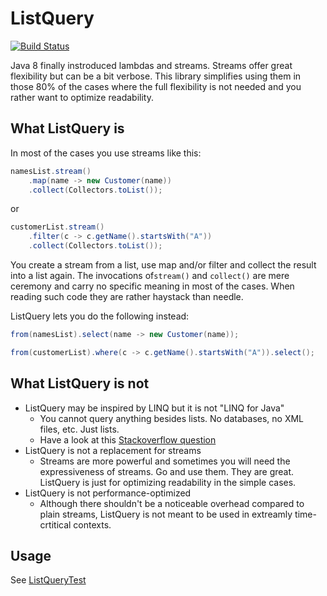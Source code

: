 # ListQuery

[![Build Status](https://travis-ci.org/crehn/list-query.svg?branch=master)](https://travis-ci.org/crehn/list-query)

Java 8 finally instroduced lambdas and streams. Streams offer great flexibility but can be a bit verbose. This library simplifies using them in those 80% of the cases where the full flexibility is not needed and you rather want to optimize readability.

## What ListQuery is

In most of the cases you use streams like this:

```Java
namesList.stream()
    .map(name -> new Customer(name))
    .collect(Collectors.toList());
```
or
```Java
customerList.stream()
    .filter(c -> c.getName().startsWith("A"))
    .collect(Collectors.toList());
```

You create a stream from a list, use map and/or filter and collect the result into a list again. The invocations of``stream()`` and ``collect()`` are mere ceremony and carry no specific meaning in most of the cases. When reading such code they are rather haystack than needle.

ListQuery lets you do the following instead:
```Java
from(namesList).select(name -> new Customer(name));
```
```Java
from(customerList).where(c -> c.getName().startsWith("A")).select();
```

## What ListQuery is not

* ListQuery may be inspired by LINQ but it is not "LINQ for Java"
    * You cannot query anything besides lists. No databases, no XML files, etc. Just lists.
    * Have a look at this [Stackoverflow question](http://stackoverflow.com/questions/1217228/what-is-the-java-equivalent-for-linq)
* ListQuery is not a replacement for streams
    * Streams are more powerful and sometimes you will need the expressiveness of streams. Go and use them. They are great. ListQuery is just for optimizing readability in the simple cases.
* ListQuery is not performance-optimized
    * Although there shouldn't be a noticeable overhead compared to plain streams, ListQuery is not meant to be used in extreamly time-crtitical contexts.

## Usage

See [ListQueryTest](/src/test/java/com/github/crehn/listquery/ListQueryTest.java)
